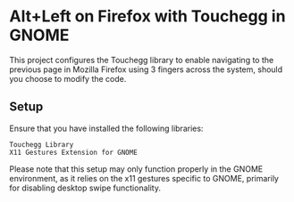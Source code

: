 
# Alt+Left on Firefox with Touchegg in GNOME
This project configures the Touchegg library to enable navigating to the previous page in Mozilla Firefox using 3 fingers across the system, should you choose to modify the code.
## Setup
Ensure that you have installed the following libraries:

    Touchegg Library
    X11 Gestures Extension for GNOME

Please note that this setup may only function properly in the GNOME environment, as it relies on the x11 gestures specific to GNOME, primarily for disabling desktop swipe functionality.
